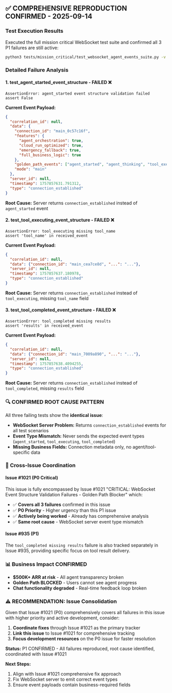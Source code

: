 ## ✅ COMPREHENSIVE REPRODUCTION CONFIRMED - 2025-09-14

### Test Execution Results
Executed the full mission critical WebSocket test suite and confirmed all 3 P1 failures are still active:

```bash
python3 tests/mission_critical/test_websocket_agent_events_suite.py -v
```

### Detailed Failure Analysis

#### 1. test_agent_started_event_structure - FAILED ❌
```
AssertionError: agent_started event structure validation failed
assert False
```

**Current Event Payload:**
```json
{
  "correlation_id": null,
  "data": {
    "connection_id": "main_0c57c16f",
    "features": {
      "agent_orchestration": true,
      "cloud_run_optimized": true,
      "emergency_fallback": true,
      "full_business_logic": true
    },
    "golden_path_events": ["agent_started", "agent_thinking", "tool_executing", "tool_completed", "agent_completed"],
    "mode": "main"
  },
  "server_id": null,
  "timestamp": 1757857631.791312,
  "type": "connection_established"
}
```

**Root Cause:** Server returns `connection_established` instead of `agent_started` event

#### 2. test_tool_executing_event_structure - FAILED ❌
```
AssertionError: tool_executing missing tool_name
assert 'tool_name' in received_event
```

**Current Event Payload:**
```json
{
  "correlation_id": null,
  "data": {"connection_id": "main_cea7ce8d", "...": "..."},
  "server_id": null, 
  "timestamp": 1757857637.180978,
  "type": "connection_established"
}
```

**Root Cause:** Server returns `connection_established` instead of `tool_executing`, missing `tool_name` field

#### 3. test_tool_completed_event_structure - FAILED ❌
```
AssertionError: tool_completed missing results
assert 'results' in received_event
```

**Current Event Payload:**
```json
{
  "correlation_id": null,
  "data": {"connection_id": "main_7009a890", "...": "..."},
  "server_id": null,
  "timestamp": 1757857638.4094255,
  "type": "connection_established"
}
```

**Root Cause:** Server returns `connection_established` instead of `tool_completed`, missing `results` field

### 🔍 CONFIRMED ROOT CAUSE PATTERN
All three failing tests show the **identical issue**:
- **WebSocket Server Problem:** Returns `connection_established` events for all test scenarios
- **Event Type Mismatch:** Never sends the expected event types (`agent_started`, `tool_executing`, `tool_completed`)
- **Missing Business Fields:** Connection metadata only, no agent/tool-specific data

### 🔗 Cross-Issue Coordination

#### Issue #1021 (P0 Critical)
This issue is fully encompassed by Issue #1021 "CRITICAL: WebSocket Event Structure Validation Failures - Golden Path Blocker" which:
- ✅ **Covers all 3 failures** confirmed in this issue
- ✅ **P0 Priority** - Higher urgency than this P1 issue  
- ✅ **Actively being worked** - Already has comprehensive analysis
- ✅ **Same root cause** - WebSocket server event type mismatch

#### Issue #935 (P1)  
The `tool_completed missing results` failure is also tracked separately in Issue #935, providing specific focus on tool result delivery.

### 📊 Business Impact CONFIRMED
- **$500K+ ARR at risk** - All agent transparency broken
- **Golden Path BLOCKED** - Users cannot see agent progress
- **Chat functionality degraded** - Real-time feedback loop broken

### ⚠️ RECOMMENDATION: Issue Consolidation
Given that Issue #1021 (P0) comprehensively covers all failures in this issue with higher priority and active development, consider:
1. **Coordinate fixes** through Issue #1021 as the primary tracker
2. **Link this issue** to Issue #1021 for comprehensive tracking
3. **Focus development resources** on the P0 issue for faster resolution

**Status:** P1 CONFIRMED - All failures reproduced, root cause identified, coordinated with Issue #1021

**Next Steps:**
1. Align with Issue #1021 comprehensive fix approach
2. Fix WebSocket server to emit correct event types
3. Ensure event payloads contain business-required fields